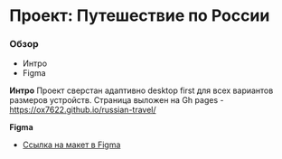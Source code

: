# Проект: Путешествие по России

### Обзор
* Интро
* Figma

**Интро**
Проект сверстан адаптивно desktop first для всех вариантов размеров устройств.
Страница выложен на Gh pages - https://ox7622.github.io/russian-travel/

**Figma**

* [Ссылка на макет в Figma](https://www.figma.com/file/5S2WSbEFL6awjVWJ0NWL8Q/Sprint-3_-Russia-_-desktop-mobile?node-id=28503%3A0)


